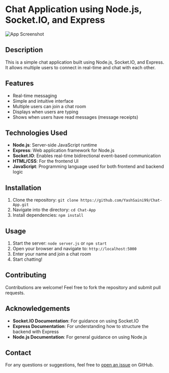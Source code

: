 # Chat Application using Node.js, Socket.IO, and Express

![App Screenshot](https://media.discordapp.net/attachments/714766348588417055/1262817054562451486/image.png?ex=6697f987&is=6696a807&hm=38466393d94ef9e1e53cd3f1f66bc08c4d00d9b8b1b99807390f7944e06dbd59&=&format=webp&quality=lossless&width=577&height=597)

## Description

This is a simple chat application built using Node.js, Socket.IO, and Express. It allows multiple users to connect in real-time and chat with each other.

## Features

- Real-time messaging
- Simple and intuitive interface
- Multiple users can join a chat room
- Displays when users are typing
- Shows when users have read messages (message receipts)

## Technologies Used

- **Node.js**: Server-side JavaScript runtime
- **Express**: Web application framework for Node.js
- **Socket.IO**: Enables real-time bidirectional event-based communication
- **HTML/CSS**: For the frontend UI
- **JavaScript**: Programming language used for both frontend and backend logic

## Installation

1. Clone the repository: `git clone https://github.com/YashSaini99/Chat-App.git`
2. Navigate into the directory: `cd Chat-App`
3. Install dependencies: `npm install`

## Usage

1. Start the server: `node server.js` or `npm start`
2. Open your browser and navigate to: `http://localhost:5000`
3. Enter your name and join a chat room
4. Start chatting!

## Contributing

Contributions are welcome! Feel free to fork the repository and submit pull requests.

## Acknowledgements

- **Socket.IO Documentation**: For guidance on using Socket.IO
- **Express Documentation**: For understanding how to structure the backend with Express
- **Node.js Documentation**: For general guidance on using Node.js

## Contact

For any questions or suggestions, feel free to [open an issue](https://github.com/YashSaini99/Chat-App/issues/new) on GitHub.
